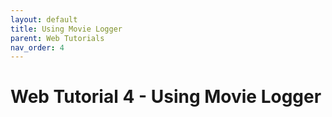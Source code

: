```yaml
---
layout: default
title: Using Movie Logger
parent: Web Tutorials
nav_order: 4
---
```


# Web Tutorial 4 - Using Movie Logger

